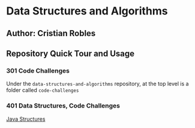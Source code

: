 # Data Structures and Algorithms

## Author: Cristian Robles
 

## Repository Quick Tour and Usage

### 301 Code Challenges

Under the `data-structures-and-algorithms` repository, at the top level is a folder called `code-challenges`



### 401 Data Structures, Code Challenges



[Java Structures](./challenges/test/README.md)  


